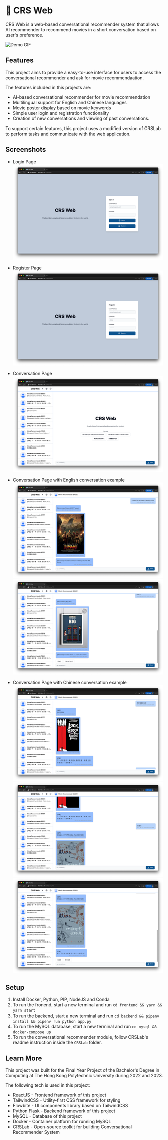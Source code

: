 # 💬 CRS Web

CRS Web is a web-based conversational recommender system that allows AI recommender to recommend movies in a short conversation based on user's preference.

![Demo GIF](readme-img/demo.gif)

## Features
This project aims to provide a easy-to-use interface for users to access the conversational recommender and ask for movie recommendaation. 

The features included in this projects are:

- AI-based conversational recommender for movie recommendation
- Multilingual support for English and Chinese languages
- Movie poster display based on movie keywords
- Simple user login and registration functionality
- Creation of new conversations and viewing of past conversations.

To support certain features, this project uses a modified version of CRSLab to perform tasks and communicate with the web application.

## Screenshots

- Login Page
![Login Page](readme-img/login-page.png)

- Register Page
![Register Page](readme-img/register-page.png)

- Conversation Page
![Conversation Page](readme-img/conversation-page.png)

- Conversation Page with English conversation example
![Conversation Page with English conversation example](readme-img/conversation-english-1.png)
![Conversation Page with English conversation example](readme-img/conversation-english-2.png)

- Conversation Page with Chinese conversation example
![Conversation Page with Chinese conversation example](readme-img/conversation-chinese-1.png)
![Conversation Page with Chinese conversation example](readme-img/conversation-chinese-2.png)
![Conversation Page with Chinese conversation example](readme-img/conversation-chinese-3.png)

## Setup
1. Install Docker, Python, PIP, NodeJS and Conda
2. To run the fronend, start a new terminal and run `cd frontend && yarn && yarn start`
3. To run the backend, start a new terminal and run `cd backend && pipenv install && pipenv run python app.py`
4. To run the MySQL database, start a new terminal and run `cd mysql && docker-compose up`
5. To run the conversational recommender module, follow CRSLab's readme instruction inside the `CRSLab` folder.

## Learn More
This project was built for the Final Year Project of the Bachelor's Degree in Computing at The Hong Kong Polytechnic University during 2022 and 2023.

The following tech is used in this project: 
- ReactJS - Frontend framework of this project
- TailwindCSS - Utility-first CSS framework for styling
- Flowbite - UI components library based on TailwindCSS
- Python Flask - Backend framework of this project
- MySQL - Database of this project
- Docker - Container platform for running MySQL
- CRSLab - Open-source toolkit for building Conversational Recommender System
